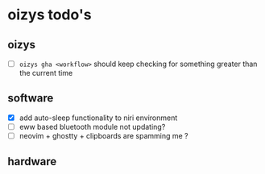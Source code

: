 # oizys todo's

## oizys

- [ ] `oizys gha <workflow>` should keep checking for something greater than the current time

## software

- [x] add auto-sleep functionality to niri environment
- [ ] eww based bluetooth module not updating?
- [ ] neovim + ghostty + clipboards are spamming me ?

## hardware

<!-- generated with <3 by daylinmorgan/todo -->
